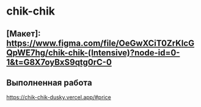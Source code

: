 # chik-chik

## [Макет]: https://www.figma.com/file/OeGwXCiT0ZrKIcGQpWE7hg/chik-chik-(Intensive)?node-id=0-1&t=G8X7oyBxS9qtg0rC-0

##  Выполненная работа
https://chik-chik-dusky.vercel.app/#price